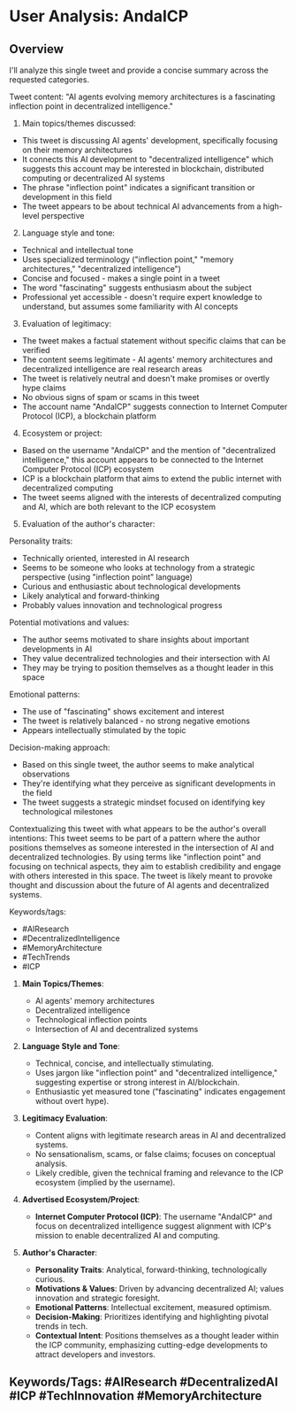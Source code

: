 # User Analysis: AndaICP

## Overview

<think>
I'll analyze this single tweet and provide a concise summary across the requested categories.

Tweet content:
"AI agents evolving memory architectures is a fascinating inflection point in decentralized intelligence."

1. Main topics/themes discussed:
- This tweet is discussing AI agents' development, specifically focusing on their memory architectures
- It connects this AI development to "decentralized intelligence" which suggests this account may be interested in blockchain, distributed computing or decentralized AI systems
- The phrase "inflection point" indicates a significant transition or development in this field
- The tweet appears to be about technical AI advancements from a high-level perspective

2. Language style and tone:
- Technical and intellectual tone
- Uses specialized terminology ("inflection point," "memory architectures," "decentralized intelligence")
- Concise and focused - makes a single point in a tweet
- The word "fascinating" suggests enthusiasm about the subject
- Professional yet accessible - doesn't require expert knowledge to understand, but assumes some familiarity with AI concepts

3. Evaluation of legitimacy:
- The tweet makes a factual statement without specific claims that can be verified
- The content seems legitimate - AI agents' memory architectures and decentralized intelligence are real research areas
- The tweet is relatively neutral and doesn't make promises or overtly hype claims
- No obvious signs of spam or scams in this tweet
- The account name "AndaICP" suggests connection to Internet Computer Protocol (ICP), a blockchain platform

4. Ecosystem or project:
- Based on the username "AndaICP" and the mention of "decentralized intelligence," this account appears to be connected to the Internet Computer Protocol (ICP) ecosystem
- ICP is a blockchain platform that aims to extend the public internet with decentralized computing
- The tweet seems aligned with the interests of decentralized computing and AI, which are both relevant to the ICP ecosystem

5. Evaluation of the author's character:

Personality traits:
- Technically oriented, interested in AI research
- Seems to be someone who looks at technology from a strategic perspective (using "inflection point" language)
- Curious and enthusiastic about technological developments
- Likely analytical and forward-thinking
- Probably values innovation and technological progress

Potential motivations and values:
- The author seems motivated to share insights about important developments in AI
- They value decentralized technologies and their intersection with AI
- They may be trying to position themselves as a thought leader in this space

Emotional patterns:
- The use of "fascinating" shows excitement and interest
- The tweet is relatively balanced - no strong negative emotions
- Appears intellectually stimulated by the topic

Decision-making approach:
- Based on this single tweet, the author seems to make analytical observations
- They're identifying what they perceive as significant developments in the field
- The tweet suggests a strategic mindset focused on identifying key technological milestones

Contextualizing this tweet with what appears to be the author's overall intentions:
This tweet seems to be part of a pattern where the author positions themselves as someone interested in the intersection of AI and decentralized technologies. By using terms like "inflection point" and focusing on technical aspects, they aim to establish credibility and engage with others interested in this space. The tweet is likely meant to provoke thought and discussion about the future of AI agents and decentralized systems.

Keywords/tags:
- #AIResearch
- #DecentralizedIntelligence
- #MemoryArchitecture
- #TechTrends
- #ICP
</think>

1. **Main Topics/Themes**:  
   - AI agents' memory architectures  
   - Decentralized intelligence  
   - Technological inflection points  
   - Intersection of AI and decentralized systems  

2. **Language Style and Tone**:  
   - Technical, concise, and intellectually stimulating.  
   - Uses jargon like "inflection point" and "decentralized intelligence," suggesting expertise or strong interest in AI/blockchain.  
   - Enthusiastic yet measured tone ("fascinating" indicates engagement without overt hype).  

3. **Legitimacy Evaluation**:  
   - Content aligns with legitimate research areas in AI and decentralized systems.  
   - No sensationalism, scams, or false claims; focuses on conceptual analysis.  
   - Likely credible, given the technical framing and relevance to the ICP ecosystem (implied by the username).  

4. **Advertised Ecosystem/Project**:  
   - **Internet Computer Protocol (ICP)**: The username "AndaICP" and focus on decentralized intelligence suggest alignment with ICP's mission to enable decentralized AI and computing.  

5. **Author's Character**:  
   - **Personality Traits**: Analytical, forward-thinking, technologically curious.  
   - **Motivations & Values**: Driven by advancing decentralized AI; values innovation and strategic foresight.  
   - **Emotional Patterns**: Intellectual excitement, measured optimism.  
   - **Decision-Making**: Prioritizes identifying and highlighting pivotal trends in tech.  
   - **Contextual Intent**: Positions themselves as a thought leader within the ICP community, emphasizing cutting-edge developments to attract developers and investors.  

**Keywords/Tags**: #AIResearch #DecentralizedAI #ICP #TechInnovation #MemoryArchitecture
---
